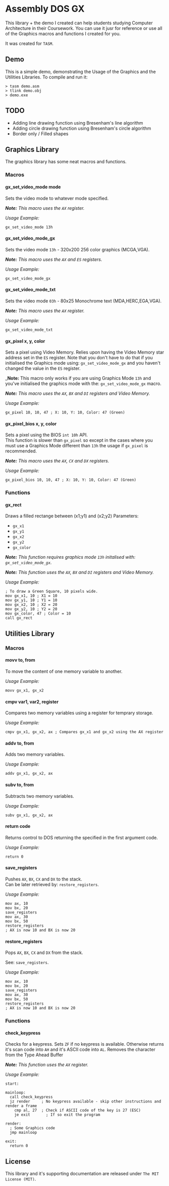 Assembly DOS GX
===============

This library + the demo I created can help students studying Computer Architecture in their Coursework. You can use it jusr for reference or use all of the Graphics macros and functions I created for you.

It was created for ```TASM```.

Demo
----
This is a simple demo, demonstrating the Usage of the Graphics and the Utilities Libraries.
To compile and run it:
```
> tasm demo.asm
> tlink demo.obj
> demo.exe
```

TODO
----
* Adding line drawing function using Bresenham's line algorithm
* Adding circle drawing function using Bresenham's circle algorithm
* Border only / Filled shapes

Graphics Library
----------------

The graphics library has some neat macros and functions.

### Macros

#### gx_set_video_mode mode
Sets the video mode to whatever mode specified.  

_**Note:** This macro uses the ```AX``` register._

_Usage Example:_
```
gx_set_video_mode 13h
```

#### gx_set_video_mode_gx
Sets the video mode ```13h``` - 320x200 256 color graphics (MCGA,VGA).

_**Note:** This macro uses the ```AX``` and ```ES``` registers._

_Usage Example:_
```
gx_set_video_mode_gx
```

#### gx_set_video_mode_txt 
Sets the video mode ```03h``` - 80x25 Monochrome text (MDA,HERC,EGA,VGA).

_**Note:** This macro uses the ```AX``` register._

_Usage Example:_
```
gx_set_video_mode_txt
```


#### gx_pixel x, y, color
Sets a pixel using Video Memory. Relies upon having the Video Memory star address set in the ```ES``` register. Note that you don't have to do that if you initialised the Graphics mode using: ```gx_set_video_mode_gx``` and you haven't changed the value in the ```ES``` register.

_**Note:** This macro only works if you are using Graphics Mode ```13h``` and you've initialised the graphics mode with the: ```gx_set_video_mode_gx``` macro.

_**Note:** This macro uses the ```AX```, ```BX``` and ```DI``` registers and Video Memory._

_Usage Example:_
```
gx_pixel 10, 10, 47 ; X: 10, Y: 10, Color: 47 (Green)
```

#### gx_pixel_bios x, y, color
Sets a pixel using the BIOS ```int 10h``` API.  
This function is slower than ```gx_pixel``` so except in the cases where you must use a Graphics Mode different than ```13h``` the usage if ```gx_pixel``` is recommended.

_**Note:** This macro uses the ```AX```, ```CX``` and ```DX``` registers._

_Usage Example:_
```
gx_pixel_bios 10, 10, 47 ; X: 10, Y: 10, Color: 47 (Green)
```

### Functions

#### gx_rect
Draws a filled rectange between (x1;y1) and (x2;y2)
Parameters:
* ```gx_x1```
* ```gx_y1```
* ```gx_x2```
* ```gx_y2```
* ```gx_color```

_**Note:** This function requires graphics mode ```13h``` initalised with: ```gx_set_video_mode_gx```._

_**Note:** This function uses the ```AX```, ```BX``` and ```DI``` registers and Video Memory._

_Usage Example:_
```
; To draw a Green Square, 10 pixels wide.
mov gx_x1, 10 ; X1 = 10
mov gx_y1, 10 ; Y1 = 10
mov gx_x2, 10 ; X2 = 20
mov gx_y2, 10 ; Y2 = 20
mov gx_color, 47 ; Color = 10
call gx_rect
```

Utilities Library
-----------------

### Macros

#### movv to, from
To move the content of one memory variable to another.

_Usage Example:_
```
movv gx_x1, gx_x2
```

#### cmpv var1, var2, register
Compares two memory variables using a register for temprary storage.

_Usage Example:_
```
cmpv gx_x1, gx_x2, ax ; Compares gx_x1 and gx_x2 using the AX register
```

#### addv to, from
Adds two memory variables.

_Usage Example:_
```
addv gx_x1, gx_x2, ax
```

#### subv to, from
Subtracts two memory variables.

_Usage Example:_
```
subv gx_x1, gx_x2, ax
```

#### return code
Returns control to DOS returning the specified in the first argument code.

_Usage Example:_
```
return 0
```

#### save_registers
Pushes ```AX```, ```BX```, ```CX``` and ```DX``` to the stack.  
Can be later retrieved by: ```restore_registers```.

_Usage Example:_
```
mov ax, 10
mov bx, 20
save_registers
mov ax, 30
mov bx, 50
restore_registers
; AX is now 10 and BX is now 20
```

#### restore_registers
Pops ```AX```, ```BX```, ```CX``` and ```DX``` from the stack.

See: ```save_registers```.

_Usage Example:_
```
mov ax, 10
mov bx, 20
save_registers
mov ax, 30
mov bx, 50
restore_registers
; AX is now 10 and BX is now 20
```

### Functions

#### check_keypress
Checks for a keypress. Sets ```ZF``` if no keypress is available. Otherwise returns it's scan code into ```AH``` and it's ASCII code into ```AL```. Removes the character from the Type Ahead Buffer

_**Note:** This function uses the ```AX``` register._

_Usage Example:_
```
start:

mainloop:
  call check_keypress
  jz render 	; No keypress available - skip other instructions and render a frame
	cmp al, 27 	; Check if ASCII code of the key is 27 (ESC)
	je exit		  ; If so exit the program
  
render:
  ; Some Graphics code
  jmp mainloop
  
exit:
  return 0
```

License
-------
This library and it's supporting documentation are released under ```The MIT License (MIT)```.
